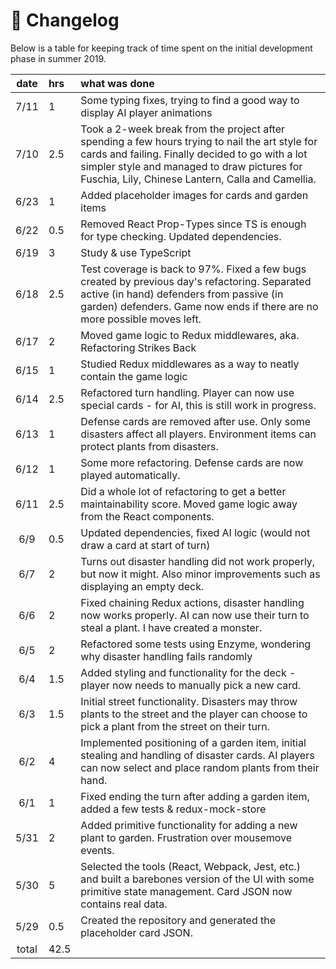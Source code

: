 # :page_with_curl: Changelog

Below is a table for keeping track of time spent on the initial development phase in summer 2019.

| date   | hrs  | what was done |
| :-----:|:-----| :------|
| 7/11   | 1    | Some typing fixes, trying to find a good way to display AI player animations
| 7/10   | 2.5  | Took a 2-week break from the project after spending a few hours trying to nail the art style for cards and failing. Finally decided to go with a lot simpler style and managed to draw pictures for Fuschia, Lily, Chinese Lantern, Calla and Camellia.
| 6/23   | 1    | Added placeholder images for cards and garden items
| 6/22   | 0.5  | Removed React Prop-Types since TS is enough for type checking. Updated dependencies.
| 6/19   | 3    | Study & use TypeScript
| 6/18   | 2.5  | Test coverage is back to 97%. Fixed a few bugs created by previous day's refactoring. Separated active (in hand) defenders from passive (in garden) defenders. Game now ends if there are no more possible moves left.
| 6/17   | 2    | Moved game logic to Redux middlewares, aka. Refactoring Strikes Back
| 6/15   | 1    | Studied Redux middlewares as a way to neatly contain the game logic
| 6/14   | 2.5  | Refactored turn handling. Player can now use special cards - for AI, this is still work in progress.
| 6/13   | 1    | Defense cards are removed after use. Only some disasters affect all players. Environment items can protect plants from disasters.
| 6/12   | 1    | Some more refactoring. Defense cards are now played automatically.
| 6/11   | 2.5  | Did a whole lot of refactoring to get a better maintainability score. Moved game logic away from the React components.
| 6/9    | 0.5  | Updated dependencies, fixed AI logic (would not draw a card at start of turn)
| 6/7    | 2    | Turns out disaster handling did not work properly, but now it might. Also minor improvements such as displaying an empty deck.
| 6/6    | 2    | Fixed chaining Redux actions, disaster handling now works properly. AI can now use their turn to steal a plant. I have created a monster.
| 6/5    | 2    | Refactored some tests using Enzyme, wondering why disaster handling fails randomly
| 6/4    | 1.5  | Added styling and functionality for the deck - player now needs to manually pick a new card.
| 6/3    | 1.5  | Initial street functionality. Disasters may throw plants to the street and the player can choose to pick a plant from the street on their turn.
| 6/2    | 4    | Implemented positioning of a garden item, initial stealing and handling of disaster cards. AI players can now select and place random plants from their hand.
| 6/1    | 1    | Fixed ending the turn after adding a garden item, added a few tests & redux-mock-store
| 5/31   | 2    | Added primitive functionality for adding a new plant to garden. Frustration over mousemove events.
| 5/30   | 5    | Selected the tools (React, Webpack, Jest, etc.) and built a barebones version of the UI with some primitive state management. Card JSON now contains real data. |
| 5/29   | 0.5  | Created the repository and generated the placeholder card JSON. |
| total  | 42.5 | | 
